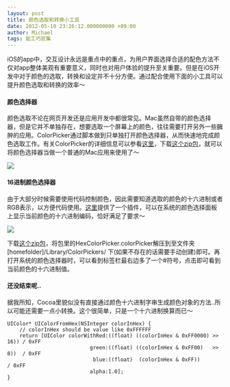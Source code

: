 ```yaml
---
layout: post
title: 颜色选取和转换小工具
date: 2012-05-10 23:26:12.000000000 +09:00
author: Michael
tags: 能工巧匠集
---
```


iOS的app中，交互设计永远是重点中的重点，为用户界面选择合适的配色方法不仅对app整体美观有重要意义，同时也对用户体验的提升至关重要。但是在iOS开发中对于颜色的选取，转换和设定并不十分方便。通过配合使用下面的小工具可以提升颜色选取和转换的效率～

#### 颜色选择器

颜色选取不论在网页开发还是应用开发中都很常见。Mac虽然自带的颜色选择器，但是它并不单独存在，想要选取一个屏幕上的颜色，往往需要打开另外一些臃肿的应用。ColorPicker通过脚本做到只单独打开颜色选择器，从而快速地完成颜色选取工作。有关ColorPicker的详细信息可以参看[这里](http://www.robinwood.com/Catalog/Technical/OtherTuts/MacColorPicker/MacColorPicker.html#colorPickerApp)，下载[这个zip包](http://www.robinwood.com/Catalog/Technical/OtherTuts/MacColorPicker/ColorPicker.zip)，就可以将颜色选择器当做一个普通的Mac应用来使用了～

![](http://www.onevcat.com/wp-content/uploads/2012/05/tumblr_m3nr5xlftS1qd122y.png)

#### 16进制颜色选择器

由于大部分时候需要使用代码控制颜色，因此需要知道选取的颜色的十六进制或者RGB表示，以方便代码使用。[这里](http://wafflesoftware.net/hexpicker/)提供了一个插件，可以在系统的颜色选择面板上显示当前颜色的十六进制编码，恰好满足了要求～

![](http://www.onevcat.com/wp-content/uploads/2012/05/tumblr_m3nrcq9O4p1qd122y.png)

下载[这个zip包](http://wafflesoftware.net/hexpicker/download/1.6.1/)，将包里的HexColorPicker.colorPicker解压到至文件夹 [homefolder]/Library/ColorPickers/ 下(如果不存在的话需要手动创建)即可。再打开系统的颜色选择器时，可以看到标签栏最右边多了一个#符号，点击即可看到当前颜色的十六进制值。

#### 还没结束呢..

据我所知，Cocoa里貌似没有直接通过颜色十六进制字串生成颜色对象的方法..所以可能还需要一点小转换。这个很简单，只是一个十六进制换算而已～

```
UIColor* UIColorFromHex(NSInteger colorInHex) {
    // colorInHex should be value like 0xFFFFFF
    return [UIColor colorWithRed:((float) ((colorInHex & 0xFF0000) >> 16)) / 0xFF
                           green:((float) ((colorInHex & 0xFF00)   >> 8))  / 0xFF 
                            blue:((float)  (colorInHex & 0xFF))            / 0xFF
                           alpha:1.0];
}
```
